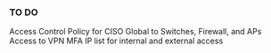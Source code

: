### TO DO
Access Control Policy for CISO Global to Switches, Firewall, and APs
Access to VPN MFA
IP list for internal and external access
